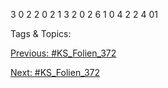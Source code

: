     3 0      2
  2    0 2 1 
    3  2 0  2
6      1  0 4
      2  2 4 01

   Tags & Topics:
   

[Previous: #KS_Folien_372](KS_Folien_372.md)

[Next: #KS_Folien_372](KS_Folien_372.md)